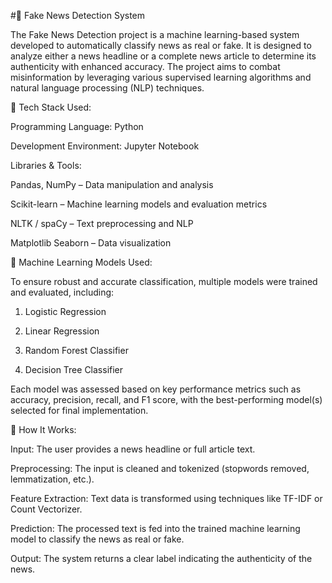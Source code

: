 #📰 Fake News Detection System

The Fake News Detection project is a machine learning-based system developed to automatically classify news as real or fake. It is designed to analyze either a news headline or a complete news article to determine its authenticity with enhanced accuracy. The project aims to combat misinformation by leveraging various supervised learning algorithms and natural language processing (NLP) techniques.

🔧 Tech Stack Used:

Programming Language: Python

Development Environment: Jupyter Notebook

Libraries & Tools:

Pandas, NumPy – Data manipulation and analysis

Scikit-learn – Machine learning models and evaluation metrics

NLTK / spaCy – Text preprocessing and NLP 

Matplotlib Seaborn – Data visualization

🤖 Machine Learning Models Used:

To ensure robust and accurate classification, multiple models were trained and evaluated, including:

1. Logistic Regression

2. Linear Regression

3. Random Forest Classifier

4. Decision Tree Classifier

Each model was assessed based on key performance metrics such as accuracy, precision, recall, and F1 score, with the best-performing model(s) selected for final implementation.

🧠 How It Works:

Input: The user provides a news headline or full article text.

Preprocessing: The input is cleaned and tokenized (stopwords removed, lemmatization, etc.).

Feature Extraction: Text data is transformed using techniques like TF-IDF or Count Vectorizer.

Prediction: The processed text is fed into the trained machine learning model to classify the news as real or fake.

Output: The system returns a clear label indicating the authenticity of the news.
